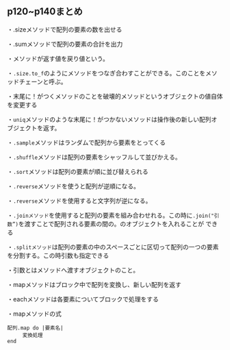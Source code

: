 ## p120~p140まとめ
・.sizeメソッドで配列の要素の数を出せる

・.sumメソッドで配列の要素の合計を出力

・メソッドが返す値を戻り値という。

・```.size.to_f```のようにメソッドをつなぎ合わすことができる。このことをメソッドチェーンと呼ぶ。

・末尾に！がつくメソッドのことを破壊的メソッドというオブジェクトの値自体を変更する

・```uniq```メソッドのような末尾に！がつかないメソッドは操作後の新しい配列オブジェクトを返す。

・```.sample```メソッドはランダムで配列から要素をとってくる

・```.shuffle```メソッドは配列の要素をシャッフルして並びかえる。

・```.sort```メソッドは配列の要素が順に並び替えられる

・```.reverse```メソッドを使うと配列が逆順になる。

・```.reverse```メソッドを使用すると文字列が逆になる。

・```.joinメソッド```を使用すると配列の要素を組み合わせれる。この時に```.join("引数”)```を渡すことで配列される要素の間の。のオブジェクトを入れることが
できる

・```.splitメソッド```は配列の要素の中のスペースごとに区切って配列の一つの要素を分割する。この時引数も指定できる

・引数とはメソッドへ渡すオブジェクトのこと。

・mapメソッドはブロック中で配列を変換し、新しい配列を返す

・eachメソッドは各要素についてブロックで処理をする

・mapメソッドの式
```
配列.map do |要素名|　
　　　変換処理
end
